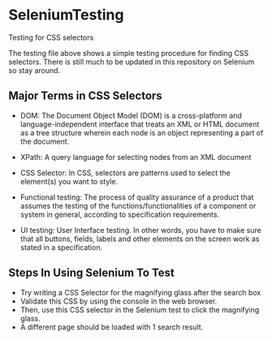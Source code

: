 # SeleniumTesting
Testing for CSS selectors

The testing file above shows a simple testing procedure for finding CSS selectors. There is still much to be updated in this repository on Selenium so stay around. 

## Major Terms in CSS Selectors
- DOM: The Document Object Model (DOM) is a cross-platform and language-independent interface that treats an XML or HTML document as a tree structure wherein each node is an object representing a part of the document.

- XPath: A query language for selecting nodes from an XML document

- CSS Selector: In CSS, selectors are patterns used to select the element(s) you want to style.

- Functional testing: The process of quality assurance of a product that assumes the testing of the functions/functionalities of a component or system in general, according to specification requirements.

- UI testing: User Interface testing. In other words, you have to make sure that all buttons, fields, labels and other elements on the screen work as stated in a specification.


## Steps In Using Selenium To Test
- Try writing a CSS Selector for the magnifying glass after the search box
- Validate this CSS by using the console in the web browser.
- Then, use this CSS selector in the Selenium test to click the magnifying glass.
- A different page should be loaded with 1 search result.
